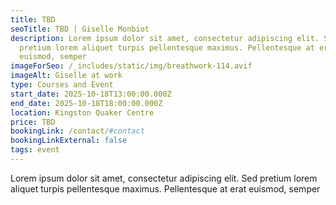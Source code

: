 ```yaml
---
title: TBD
seoTitle: TBD | Giselle Monbiot
description: Lorem ipsum dolor sit amet, consectetur adipiscing elit. Sed
  pretium lorem aliquet turpis pellentesque maximus. Pellentesque at erat
  euismod, semper
imageForSeo: /_includes/static/img/breathwork-114.avif
imageAlt: Giselle at work
type: Courses and Event
start_date: 2025-10-18T13:00:00.000Z
end_date: 2025-10-18T18:00:00.000Z
location: Kingston Quaker Centre
price: TBD
bookingLink: /contact/#contact
bookingLinkExternal: false
tags: event
---
```

Lorem ipsum dolor sit amet, consectetur adipiscing elit. Sed pretium lorem aliquet turpis pellentesque maximus. Pellentesque at erat euismod, semper
